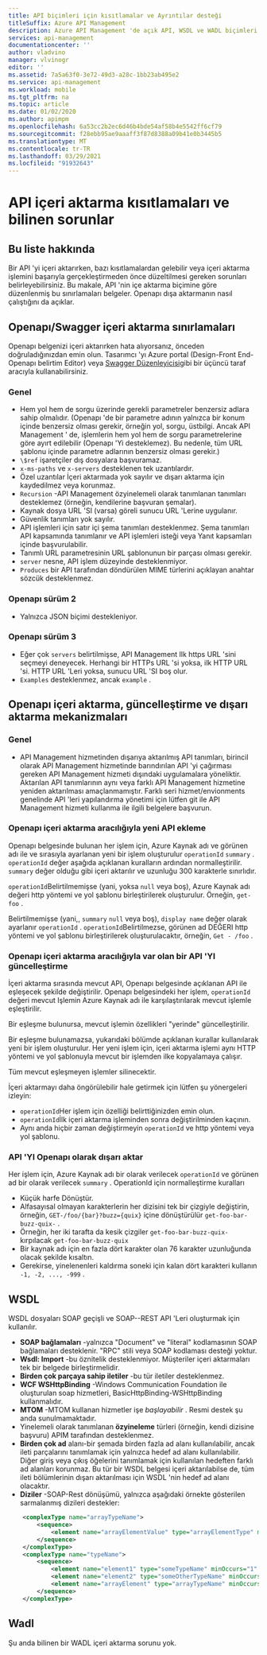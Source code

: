 ```yaml
---
title: API biçimleri için kısıtlamalar ve Ayrıntılar desteği
titleSuffix: Azure API Management
description: Azure API Management 'de açık API, WSDL ve WADL biçimleri üzerinde bilinen sorunların ve kısıtlamaların ayrıntıları.
services: api-management
documentationcenter: ''
author: vladvino
manager: vlvinogr
editor: ''
ms.assetid: 7a5a63f0-3e72-49d3-a28c-1bb23ab495e2
ms.service: api-management
ms.workload: mobile
ms.tgt_pltfrm: na
ms.topic: article
ms.date: 01/02/2020
ms.author: apimpm
ms.openlocfilehash: 6a53cc2b2ec6d46b4bde54af58b4e5542ff6cf79
ms.sourcegitcommit: f28ebb95ae9aaaff3f87d8388a09b41e0b3445b5
ms.translationtype: MT
ms.contentlocale: tr-TR
ms.lasthandoff: 03/29/2021
ms.locfileid: "91932643"
---
```

# <a name="api-import-restrictions-and-known-issues"></a>API içeri aktarma kısıtlamaları ve bilinen sorunlar

## <a name="about-this-list"></a>Bu liste hakkında

Bir API 'yi içeri aktarırken, bazı kısıtlamalardan gelebilir veya içeri aktarma işlemini başarıyla gerçekleştirmeden önce düzeltilmesi gereken sorunları belirleyebilirsiniz. Bu makale, API 'nin içe aktarma biçimine göre düzenlenmiş bu sınırlamaları belgeler. Openapı dışa aktarmanın nasıl çalıştığını da açıklar.

## <a name="openapiswagger-import-limitations"></a><a name="open-api"> </a>Openapı/Swagger içeri aktarma sınırlamaları

Openapı belgenizi içeri aktarırken hata alıyorsanız, önceden doğruladığınızdan emin olun. Tasarımcı 'yı Azure portal (Design-Front End-Openapı belirtim Editor) veya <a href="https://editor.swagger.io">Swagger Düzenleyicisi</a>gibi bir üçüncü taraf aracıyla kullanabilirsiniz.

### <a name="general"></a><a name="open-api-general"> </a>Genel

-   Hem yol hem de sorgu üzerinde gerekli parametreler benzersiz adlara sahip olmalıdır. (Openapı 'de bir parametre adının yalnızca bir konum içinde benzersiz olması gerekir, örneğin yol, sorgu, üstbilgi. Ancak API Management ' de, işlemlerin hem yol hem de sorgu parametrelerine göre ayırt edilebilir (Openapı 'Yi desteklemez). Bu nedenle, tüm URL şablonu içinde parametre adlarının benzersiz olması gerekir.)
-   `\$ref` işaretçiler dış dosyalara başvuramaz.
-   `x-ms-paths` ve `x-servers` desteklenen tek uzantılardır.
-   Özel uzantılar İçeri aktarmada yok sayılır ve dışarı aktarma için kaydedilmez veya korunmaz.
-   `Recursion` -API Management özyinelemeli olarak tanımlanan tanımları desteklemez (örneğin, kendilerine başvuran şemalar).
-   Kaynak dosya URL 'SI (varsa) göreli sunucu URL 'Lerine uygulanır.
-   Güvenlik tanımları yok sayılır.
-   API işlemleri için satır içi şema tanımları desteklenmez. Şema tanımları API kapsamında tanımlanır ve API işlemleri isteği veya Yanıt kapsamları içinde başvurulabilir.
-   Tanımlı URL parametresinin URL şablonunun bir parçası olması gerekir.
-   `server` nesne, API işlem düzeyinde desteklenmiyor.
-   `Produces` bir API tarafından döndürülen MIME türlerini açıklayan anahtar sözcük desteklenmez. 

### <a name="openapi-version-2"></a><a name="open-api-v2"> </a>Openapı sürüm 2

-   Yalnızca JSON biçimi destekleniyor.

### <a name="openapi-version-3"></a><a name="open-api-v3"> </a>Openapı sürüm 3

-   Eğer çok `servers` belirtilmişse, API Management Ilk https URL 'sini seçmeyi deneyecek. Herhangi bir HTTPs URL 'si yoksa, ilk HTTP URL 'si. HTTP URL 'Leri yoksa, sunucu URL 'SI boş olur.
-   `Examples` desteklenmez, ancak `example` .

## <a name="openapi-import-update-and-export-mechanisms"></a>Openapı içeri aktarma, güncelleştirme ve dışarı aktarma mekanizmaları

### <a name="general"></a><a name="open-import-export-general"> </a>Genel

-   API Management hizmetinden dışarıya aktarılmış API tanımları, birincil olarak API Management hizmetinde barındırılan API 'yi çağırması gereken API Management hizmeti dışındaki uygulamalara yöneliktir. Aktarılan API tanımlarının aynı veya farklı API Management hizmetine yeniden aktarılması amaçlanmamıştır. Farklı seri hizmet/envionments genelinde API 'leri yapılandırma yönetimi için lütfen git ile API Management hizmeti kullanma ile ilgili belgelere başvurun. 

### <a name="add-new-api-via-openapi-import"></a>Openapı içeri aktarma aracılığıyla yeni API ekleme

Openapı belgesinde bulunan her işlem için, Azure Kaynak adı ve görünen adı ile ve sırasıyla ayarlanan yeni bir işlem oluşturulur `operationId` `summary` . `operationId` değer aşağıda açıklanan kuralların ardından normalleştirilir. `summary` değer olduğu gibi içeri aktarılır ve uzunluğu 300 karakterle sınırlıdır.

`operationId`Belirtilmemişse (yani, yoksa `null` veya boş), Azure Kaynak adı değeri http yöntemi ve yol şablonu birleştirilerek oluşturulur. Örneğin, `get-foo` .

Belirtilmemişse (yani,, `summary` `null` veya boş), `display name` değer olarak ayarlanır `operationId` . `operationId`Belirtilmezse, görünen ad DEĞERI http yöntemi ve yol şablonu birleştirilerek oluşturulacaktır, örneğin, `Get - /foo` .

### <a name="update-an-existing-api-via-openapi-import"></a>Openapı içeri aktarma aracılığıyla var olan bir API 'YI güncelleştirme

İçeri aktarma sırasında mevcut API, Openapı belgesinde açıklanan API ile eşleşecek şekilde değiştirilir. Openapı belgesindeki her işlem, `operationId` değeri mevcut Işlemin Azure Kaynak adı ile karşılaştırılarak mevcut işlemle eşleştirilir.

Bir eşleşme bulunursa, mevcut işlemin özellikleri "yerinde" güncelleştirilir.

Bir eşleşme bulunamazsa, yukarıdaki bölümde açıklanan kurallar kullanılarak yeni bir işlem oluşturulur. Her yeni işlem için, içeri aktarma işlemi aynı HTTP yöntemi ve yol şablonuyla mevcut bir işlemden ilke kopyalamaya çalışır.

Tüm mevcut eşleşmeyen işlemler silinecektir.

İçeri aktarmayı daha öngörülebilir hale getirmek için lütfen şu yönergeleri izleyin:

- `operationId`Her işlem için özelliği belirttiğinizden emin olun.
- `operationId`İlk içeri aktarma işleminden sonra değiştirilminden kaçının.
- Aynı anda hiçbir zaman değiştirmeyin `operationId` ve http yöntemi veya yol şablonu.

### <a name="export-api-as-openapi"></a>API 'YI Openapı olarak dışarı aktar

Her işlem için, Azure Kaynak adı bir olarak verilecek `operationId` ve görünen ad bir olarak verilecek `summary` .
OperationId için normalleştirme kuralları

- Küçük harfe Dönüştür.
- Alfasayısal olmayan karakterlerin her dizisini tek bir çizgiyle değiştirin, örneğin, `GET-/foo/{bar}?buzz={quix}` içine dönüştürülür `get-foo-bar-buzz-quix-` .
- Örneğin, her iki tarafta da kesik çizgiler `get-foo-bar-buzz-quix-` kırpılacak `get-foo-bar-buzz-quix`
- Bir kaynak adı için en fazla dört karakter olan 76 karakter uzunluğunda olacak şekilde kısaltın.
- Gerekirse, yinelenenleri kaldırma soneki için kalan dört karakteri kullanın `-1, -2, ..., -999` .


## <a name="wsdl"></a><a name="wsdl"> </a>WSDL

WSDL dosyaları SOAP geçişli ve SOAP--REST API 'Leri oluşturmak için kullanılır.

-   **SOAP bağlamaları** -yalnızca "Document" ve "literal" kodlamasının SOAP bağlamaları desteklenir. "RPC" stili veya SOAP kodlaması desteği yoktur.
-   **Wsdl: Import** -bu öznitelik desteklenmiyor. Müşteriler içeri aktarmaları tek bir belgede birleştirmelidir.
-   **Birden çok parçaya sahip iletiler** -bu tür iletiler desteklenmez.
-   **WCF WSHttpBinding** -Windows Communication Foundation ile oluşturulan soap hizmetleri, BasicHttpBinding-WSHttpBinding kullanmalıdır.
-   **MTOM** -MTOM kullanan hizmetler işe <em>başlayabilir</em> . Resmi destek şu anda sunulmamaktadır.
-   Yinelemeli olarak tanımlanan **özyineleme** türleri (örneğin, kendi dizisine başvuru) APIM tarafından desteklenmez.
-   **Birden çok ad** alanı-bir şemada birden fazla ad alanı kullanılabilir, ancak ileti parçalarını tanımlamak için yalnızca hedef ad alanı kullanılabilir. Diğer giriş veya çıkış öğelerini tanımlamak için kullanılan hedeften farklı ad alanları korunmaz. Bu tür bir WSDL belgesi içeri aktarılabilse de, tüm ileti bölümlerinin dışarı aktarılması için WSDL 'nin hedef ad alanı olacaktır.
-   **Diziler** -SOAP-Rest dönüşümü, yalnızca aşağıdaki örnekte gösterilen sarmalanmış dizileri destekler:

```xml
    <complexType name="arrayTypeName">
        <sequence>
            <element name="arrayElementValue" type="arrayElementType" minOccurs="0" maxOccurs="unbounded"/>
        </sequence>
    </complexType>
    <complexType name="typeName">
        <sequence>
            <element name="element1" type="someTypeName" minOccurs="1" maxOccurs="1"/>
            <element name="element2" type="someOtherTypeName" minOccurs="0" maxOccurs="1" nillable="true"/>
            <element name="arrayElement" type="arrayTypeName" minOccurs="1" maxOccurs="1"/>
        </sequence>
    </complexType>
```

## <a name="wadl"></a><a name="wadl"> </a>Wadl

Şu anda bilinen bir WADL içeri aktarma sorunu yok.
